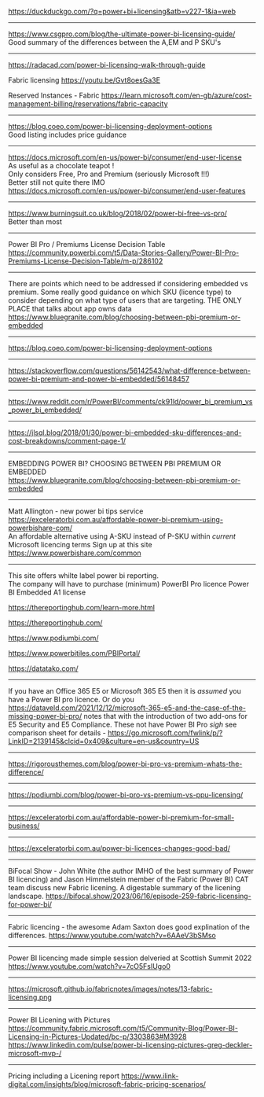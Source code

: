 https://duckduckgo.com/?q=power+bi+licensing&atb=v227-1&ia=web</br>

------------

https://www.csgpro.com/blog/the-ultimate-power-bi-licensing-guide/</br>
Good summary of the differences between the A,EM and P SKU's

------------

https://radacad.com/power-bi-licensing-walk-through-guide</br>

Fabric licensing
https://youtu.be/Gvt8oesGa3E

Reserved Instances - Fabric
https://learn.microsoft.com/en-gb/azure/cost-management-billing/reservations/fabric-capacity

------------

https://blog.coeo.com/power-bi-licensing-deployment-options</br>
Good listing includes price guidance

------------

https://docs.microsoft.com/en-us/power-bi/consumer/end-user-license</br>
As useful as a chocolate teapot !</br>
Only considers Free, Pro and Premium (seriously Microsoft !!!)</br>
Better still not quite there IMO</br>
https://docs.microsoft.com/en-us/power-bi/consumer/end-user-features

------------

https://www.burningsuit.co.uk/blog/2018/02/power-bi-free-vs-pro/</br>
Better than most

------------

Power BI Pro / Premiums License Decision Table
https://community.powerbi.com/t5/Data-Stories-Gallery/Power-BI-Pro-Premiums-License-Decision-Table/m-p/286102

---
There are points which need to be addressed if considering embedded vs premium.
Some really good guidance on which SKU (licence type) to consider depending on
what type of users that are targeting.
THE ONLY PLACE that talks about app owns data
https://www.bluegranite.com/blog/choosing-between-pbi-premium-or-embedded

---

https://blog.coeo.com/power-bi-licensing-deployment-options

---

https://stackoverflow.com/questions/56142543/what-difference-between-power-bi-premium-and-power-bi-embedded/56148457

---
https://www.reddit.com/r/PowerBI/comments/ck91ld/power_bi_premium_vs_power_bi_embedded/

---

https://jlsql.blog/2018/01/30/power-bi-embedded-sku-differences-and-cost-breakdowns/comment-page-1/

---

EMBEDDING POWER BI? CHOOSING BETWEEN PBI PREMIUM OR EMBEDDED</br>
https://www.bluegranite.com/blog/choosing-between-pbi-premium-or-embedded

---

Matt Allington - new power bi tips service</br>
https://exceleratorbi.com.au/affordable-power-bi-premium-using-powerbishare-com/</br>
An affordable alternative using A-SKU instead of P-SKU within *current* Microsoft licencing terms
Sign up at this site
https://www.powerbishare.com/common

---

This site offers whilte label power bi reporting.  
The company will have to purchase (minimum)
PowerBI Pro licence
Power BI Embedded A1 license

https://thereportinghub.com/learn-more.html

https://thereportinghub.com/

https://www.podiumbi.com/

https://www.powerbitiles.com/PBIPortal/

https://datatako.com/

---

If you have an Office 365 E5 or Microsoft 365 E5 then it is *assumed* you have a Power BI pro licence.  Or do you https://dataveld.com/2021/12/12/microsoft-365-e5-and-the-case-of-the-missing-power-bi-pro/ notes that with the introduction of two add-ons for E5 Security and E5 Compliance. These not have Power BI Pro *sigh* see comparison sheet for details - https://go.microsoft.com/fwlink/p/?LinkID=2139145&clcid=0x409&culture=en-us&country=US

---

https://rigorousthemes.com/blog/power-bi-pro-vs-premium-whats-the-difference/

---

https://podiumbi.com/blog/power-bi-pro-vs-premium-vs-ppu-licensing/

---
https://exceleratorbi.com.au/affordable-power-bi-premium-for-small-business/

---
https://exceleratorbi.com.au/power-bi-licences-changes-good-bad/

---

BiFocal Show - John White (the author IMHO of the best summary of Power BI licencing) and Jason Himmelstein member of the Fabric (Power BI) CAT team discuss new Fabric licening. A digestable summary of the licening landscape.
https://bifocal.show/2023/06/16/episode-259-fabric-licensing-for-power-bi/

---

Fabric licencing - the awesome Adam Saxton does good explination of the differences.
https://www.youtube.com/watch?v=6AAeV3bSMso

---

Power BI licencing made simple session delveried at Scottish Summit 2022
https://www.youtube.com/watch?v=7cO5FsIUgo0

---
https://microsoft.github.io/fabricnotes/images/notes/13-fabric-licensing.png

---
Power BI Licening with Pictures
https://community.fabric.microsoft.com/t5/Community-Blog/Power-BI-Licensing-in-Pictures-Updated/bc-p/3303863#M3928
https://www.linkedin.com/pulse/power-bi-licensing-pictures-greg-deckler-microsoft-mvp-/

---
Pricing including a Licening report
https://www.ilink-digital.com/insights/blog/microsoft-fabric-pricing-scenarios/
